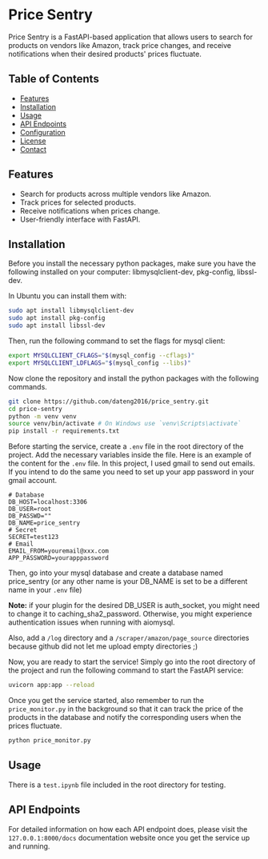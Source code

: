 # Price Sentry

Price Sentry is a FastAPI-based application that allows users to search for products on vendors like Amazon, track price changes, and receive notifications when their desired products' prices fluctuate.

## Table of Contents

-   [Features](#features)
-   [Installation](#installation)
-   [Usage](#usage)
-   [API Endpoints](#api-endpoints)
-   [Configuration](#configuration)
-   [License](#license)
-   [Contact](#contact)

## Features

-   Search for products across multiple vendors like Amazon.
-   Track prices for selected products.
-   Receive notifications when prices change.
-   User-friendly interface with FastAPI.

## Installation

Before you install the necessary python packages, make sure you have the following installed on your computer: libmysqlclient-dev, pkg-config, libssl-dev.

In Ubuntu you can install them with:

```bash
sudo apt install libmysqlclient-dev
sudo apt install pkg-config
sudo apt install libssl-dev
```

Then, run the following command to set the flags for mysql client:

```bash
export MYSQLCLIENT_CFLAGS="$(mysql_config --cflags)"
export MYSQLCLIENT_LDFLAGS="$(mysql_config --libs)"
```

Now clone the repository and install the python packages with the following commands.

```bash
git clone https://github.com/dateng2016/price_sentry.git
cd price-sentry
python -m venv venv
source venv/bin/activate # On Windows use `venv\Scripts\activate`
pip install -r requirements.txt
```

Before starting the service, create a `.env` file in the root directory of the project. Add the necessary variables inside the file. Here is an example of the content for the `.env` file. In this project, I used gmail to send out emails. If you intend to do the same you need to set up your app password in your gmail account.

```dotenv
# Database
DB_HOST=localhost:3306
DB_USER=root
DB_PASSWD=""
DB_NAME=price_sentry
# Secret
SECRET=test123
# Email
EMAIL_FROM=youremail@xxx.com
APP_PASSWORD=yourapppassword
```

Then, go into your mysql database and create a database named price_sentry (or any other name is your DB_NAME is set to be a different name in your `.env` file)

**Note:** if your plugin for the desired DB_USER is auth_socket, you might need to change it to caching_sha2_password. Otherwise, you might experience authentication issues when running with aiomysql.

Also, add a `/log` directory and a `/scraper/amazon/page_source` directories because github did not let me upload empty directories ;)

Now, you are ready to start the service! Simply go into the root directory of the project and run the following command to start the FastAPI service:

```bash
uvicorn app:app --reload
```

Once you get the service started, also remember to run the `price_monitor.py` in the background so that it can track the price of the products in the database and notify the corresponding users when the prices fluctuate.

```bash
python price_monitor.py
```

## Usage

There is a `test.ipynb` file included in the root directory for testing.

## API Endpoints

For detailed information on how each API endpoint does, please visit the `127.0.0.1:8000/docs` documentation website once you get the service up and running.
